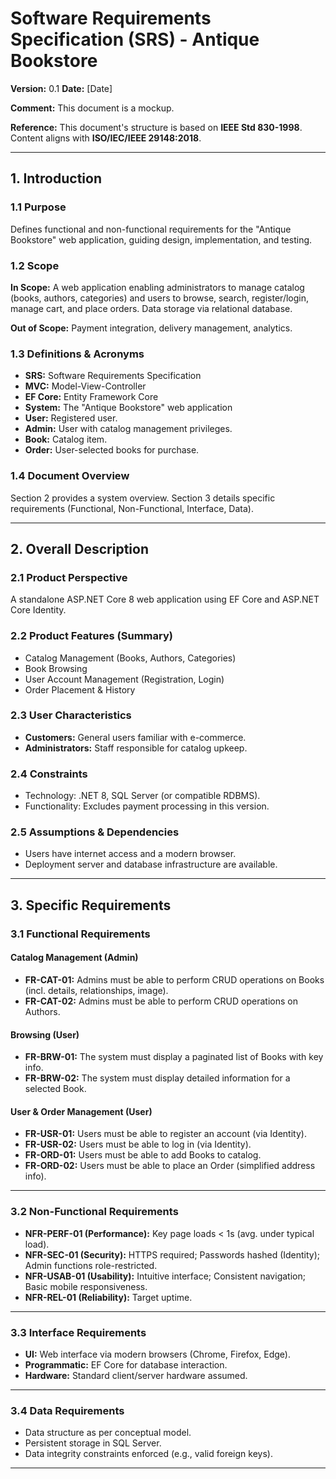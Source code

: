 # Software Requirements Specification (SRS) - Antique Bookstore

**Version:** 0.1
**Date:** [Date]

**Comment:** This document is a mockup. 

**Reference:** This document's structure is based on **IEEE Std 830-1998**. Content aligns with **ISO/IEC/IEEE 29148:2018**.

---

## 1. Introduction

### 1.1 Purpose
Defines functional and non-functional requirements for the "Antique Bookstore" web application, guiding design, implementation, and testing.

### 1.2 Scope
**In Scope:** A web application enabling administrators to manage catalog (books, authors, categories) and users to browse, search, register/login, manage cart, and place orders. Data storage via relational database.

**Out of Scope:** Payment integration, delivery management, analytics.

### 1.3 Definitions & Acronyms
*   **SRS:** Software Requirements Specification
*   **MVC:** Model-View-Controller
*   **EF Core:** Entity Framework Core
*   **System:** The "Antique Bookstore" web application
*   **User:** Registered user.
*   **Admin:** User with catalog management privileges.
*   **Book:** Catalog item.
*   **Order:** User-selected books for purchase.

### 1.4 Document Overview
Section 2 provides a system overview. Section 3 details specific requirements (Functional, Non-Functional, Interface, Data).

---

## 2. Overall Description

### 2.1 Product Perspective
A standalone ASP.NET Core 8 web application using EF Core and ASP.NET Core Identity.

### 2.2 Product Features (Summary)
*   Catalog Management (Books, Authors, Categories)
*   Book Browsing
*   User Account Management (Registration, Login)
*   Order Placement & History

### 2.3 User Characteristics
*   **Customers:** General users familiar with e-commerce.
*   **Administrators:** Staff responsible for catalog upkeep.

### 2.4 Constraints
*   Technology: .NET 8, SQL Server (or compatible RDBMS).
*   Functionality: Excludes payment processing in this version.

### 2.5 Assumptions & Dependencies
*   Users have internet access and a modern browser.
*   Deployment server and database infrastructure are available.

---

## 3. Specific Requirements

### 3.1 Functional Requirements

#### Catalog Management (Admin)
*   **FR-CAT-01:** Admins must be able to perform CRUD operations on Books (incl. details, relationships, image).
*   **FR-CAT-02:** Admins must be able to perform CRUD operations on Authors.

#### Browsing (User)
*   **FR-BRW-01:** The system must display a paginated list of Books with key info.
*   **FR-BRW-02:** The system must display detailed information for a selected Book.

#### User & Order Management (User)
*   **FR-USR-01:** Users must be able to register an account (via Identity).
*   **FR-USR-02:** Users must be able to log in (via Identity).
*   **FR-ORD-01:** Users must be able to add Books to catalog.
*   **FR-ORD-02:** Users must be able to place an Order (simplified address info).

---

### 3.2 Non-Functional Requirements

*   **NFR-PERF-01 (Performance):** Key page loads < 1s (avg. under typical load).
*   **NFR-SEC-01 (Security):** HTTPS required; Passwords hashed (Identity); Admin functions role-restricted.
*   **NFR-USAB-01 (Usability):** Intuitive interface; Consistent navigation; Basic mobile responsiveness.
*   **NFR-REL-01 (Reliability):** Target uptime.

---

### 3.3 Interface Requirements

*   **UI:** Web interface via modern browsers (Chrome, Firefox, Edge).
*   **Programmatic:** EF Core for database interaction.
*   **Hardware:** Standard client/server hardware assumed.

---

### 3.4 Data Requirements

*   Data structure as per conceptual model.
*   Persistent storage in SQL Server.
*   Data integrity constraints enforced (e.g., valid foreign keys).

---
